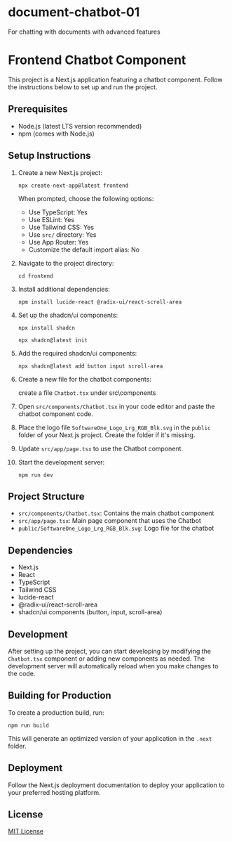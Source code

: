# document-chatbot-01
For chatting with documents with advanced features
# Frontend Chatbot Component

This project is a Next.js application featuring a chatbot component. Follow the instructions below to set up and run the project.

## Prerequisites

- Node.js (latest LTS version recommended)
- npm (comes with Node.js)

## Setup Instructions

1. Create a new Next.js project:

   ```
   npx create-next-app@latest frontend
   ```

   When prompted, choose the following options:
   - Use TypeScript: Yes
   - Use ESLint: Yes
   - Use Tailwind CSS: Yes
   - Use `src/` directory: Yes
   - Use App Router: Yes
   - Customize the default import alias: No

2. Navigate to the project directory:

   ```
   cd frontend
   ```

3. Install additional dependencies:

   ```
   npm install lucide-react @radix-ui/react-scroll-area
   ```

4. Set up the shadcn/ui components:
   
   ```
   npx install shadcn
   ```

   ```
   npx shadcn@latest init
   ```

   
6. Add the required shadcn/ui components:

   ```
   npx shadcn@latest add button input scroll-area
   ```

7. Create a new file for the chatbot components:

   create a file `Chatbot.tsx` under src\components

8. Open `src/components/Chatbot.tsx` in your code editor and paste the chatbot component code.

9. Place the logo file `SoftwareOne_Logo_Lrg_RGB_Blk.svg` in the `public` folder of your Next.js project. Create the folder if it's missing.

10. Update `src/app/page.tsx` to use the Chatbot component.

11. Start the development server:

    ```
    npm run dev
    ```

## Project Structure

- `src/components/Chatbot.tsx`: Contains the main chatbot component
- `src/app/page.tsx`: Main page component that uses the Chatbot
- `public/SoftwareOne_Logo_Lrg_RGB_Blk.svg`: Logo file for the chatbot

## Dependencies

- Next.js
- React
- TypeScript
- Tailwind CSS
- lucide-react
- @radix-ui/react-scroll-area
- shadcn/ui components (button, input, scroll-area)

## Development

After setting up the project, you can start developing by modifying the `Chatbot.tsx` component or adding new components as needed. The development server will automatically reload when you make changes to the code.

## Building for Production

To create a production build, run:

```
npm run build
```

This will generate an optimized version of your application in the `.next` folder.

## Deployment

Follow the Next.js deployment documentation to deploy your application to your preferred hosting platform.

## License

[MIT License](https://opensource.org/licenses/MIT)
